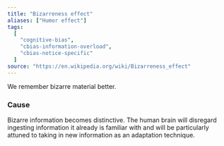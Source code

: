 ```yaml
---
title: "Bizarreness effect"
aliases: ["Humor effect"]
tags:
  [
    "cognitive-bias",
    "cbias-information-overload",
    "cbias-notice-specific"
  ]
source: "https://en.wikipedia.org/wiki/Bizarreness_effect"
---
```


We remember bizarre material better.

### Cause

Bizarre information becomes distinctive. The human brain will disregard ingesting information it already is familiar with and will be particularly attuned to taking in new information as an adaptation technique.






